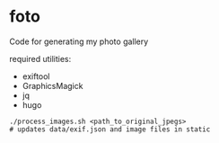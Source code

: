 # foto

Code for generating my photo gallery

required utilities:
- exiftool
- GraphicsMagick
- jq
- hugo

```
./process_images.sh <path_to_original_jpegs>
# updates data/exif.json and image files in static
```
